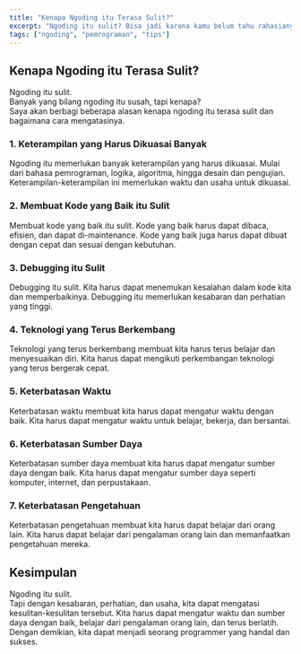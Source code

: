 ```yaml
---
title: "Kenapa Ngoding itu Terasa Sulit?"
excerpt: "Ngoding itu sulit? Bisa jadi karena kamu belum tahu rahasianya. Yuk, kita bahas bersama!"
tags: ["ngoding", "pemrograman", "tips"]
---
```


## Kenapa Ngoding itu Terasa Sulit?

Ngoding itu sulit.  
Banyak yang bilang ngoding itu susah, tapi kenapa?  
Saya akan berbagi beberapa alasan kenapa ngoding itu terasa sulit dan bagaimana cara mengatasinya.

### 1. Keterampilan yang Harus Dikuasai Banyak

Ngoding itu memerlukan banyak keterampilan yang harus dikuasai. Mulai dari bahasa pemrograman, logika, algoritma, hingga desain dan pengujian. Keterampilan-keterampilan ini memerlukan waktu dan usaha untuk dikuasai.

### 2. Membuat Kode yang Baik itu Sulit

Membuat kode yang baik itu sulit. Kode yang baik harus dapat dibaca, efisien, dan dapat di-maintenance. Kode yang baik juga harus dapat dibuat dengan cepat dan sesuai dengan kebutuhan.

### 3. Debugging itu Sulit

Debugging itu sulit. Kita harus dapat menemukan kesalahan dalam kode kita dan memperbaikinya. Debugging itu memerlukan kesabaran dan perhatian yang tinggi.

### 4. Teknologi yang Terus Berkembang

Teknologi yang terus berkembang membuat kita harus terus belajar dan menyesuaikan diri. Kita harus dapat mengikuti perkembangan teknologi yang terus bergerak cepat.

### 5. Keterbatasan Waktu

Keterbatasan waktu membuat kita harus dapat mengatur waktu dengan baik. Kita harus dapat mengatur waktu untuk belajar, bekerja, dan bersantai.

### 6. Keterbatasan Sumber Daya

Keterbatasan sumber daya membuat kita harus dapat mengatur sumber daya dengan baik. Kita harus dapat mengatur sumber daya seperti komputer, internet, dan perpustakaan.

### 7. Keterbatasan Pengetahuan

Keterbatasan pengetahuan membuat kita harus dapat belajar dari orang lain. Kita harus dapat belajar dari pengalaman orang lain dan memanfaatkan pengetahuan mereka.

## Kesimpulan

Ngoding itu sulit.  
Tapi dengan kesabaran, perhatian, dan usaha, kita dapat mengatasi kesulitan-kesulitan tersebut. Kita harus dapat mengatur waktu dan sumber daya dengan baik, belajar dari pengalaman orang lain, dan terus berlatih. Dengan demikian, kita dapat menjadi seorang programmer yang handal dan sukses.

